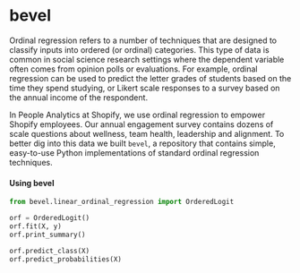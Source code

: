 # bevel

Ordinal regression refers to a number of techniques that are designed to classify inputs into ordered (or ordinal) categories. This type of data is common in social science research settings where the dependent variable often comes from opinion polls or evaluations. For example, ordinal regression can be used to predict the letter grades of students based on the time they spend studying, or Likert scale responses to a survey based on the annual income of the respondent.

In People Analytics at Shopify, we use ordinal regression to empower Shopify employees. Our annual engagement survey contains dozens of scale questions about wellness, team health, leadership and alignment. To better dig into this data we built `bevel`, a repository that contains simple, easy-to-use Python implementations of standard ordinal regression techniques.

#### Using bevel

```python
from bevel.linear_ordinal_regression import OrderedLogit

orf = OrderedLogit()
orf.fit(X, y)
orf.print_summary()

orf.predict_class(X)
orf.predict_probabilities(X)
```

